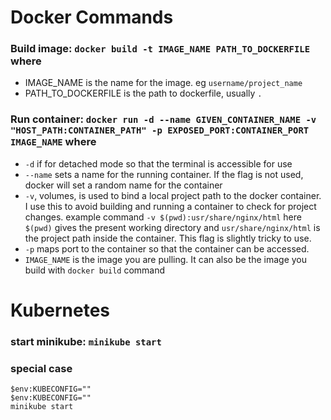 # Docker Commands
### Build image: ``` docker build -t IMAGE_NAME PATH_TO_DOCKERFILE ``` where
- IMAGE_NAME is the name for the image. eg ``` username/project_name ```
- PATH_TO_DOCKERFILE is the path to dockerfile, usually ``` . ``` 

### Run container: ``` docker run -d --name GIVEN_CONTAINER_NAME -v "HOST_PATH:CONTAINER_PATH" -p EXPOSED_PORT:CONTAINER_PORT IMAGE_NAME ``` where
- ``` -d ``` if for detached mode so that the terminal is accessible for use
- ``` --name ``` sets a name for the running container. If the flag is not used, docker will set a random name for the container
- ``` -v ```, volumes, is used to bind a local project path to the docker container. I use this to avoid building and running a container to check for project changes. example command ``` -v $(pwd):usr/share/nginx/html ``` here ```$(pwd)``` gives the present working directory and ```usr/share/nginx/html``` is the project path inside the container. This flag is slightly tricky to use.
- ``` -p ``` maps port to the container so that the container can be accessed.
- ``` IMAGE_NAME ``` is the image you are pulling. It can also be the image you build with ``` docker build ``` command

# Kubernetes
### start minikube: ``` minikube start ```
### special case
```
$env:KUBECONFIG="" 
$env:KUBECONFIG=""
minikube start
```
